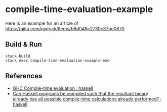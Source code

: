 # compile-time-evaluation-example

Here is an example for an article of <https://qiita.com/nwtgck/items/b6d048c2730c37be0870>.

## Build & Run

```
stack build
stack exec compile-time-evaluation-example-exe
```

## References

* [GHC Compile-time evaluation : haskell](https://www.reddit.com/r/haskell/comments/7yvb43/ghc_compiletime_evaluation/)
* [Can Haskell programs be compiled such that the resultant binary already has all possible compile-time calculations already performed? : haskell](https://www.reddit.com/r/haskell/comments/1kpu1h/can_haskell_programs_be_compiled_such_that_the/)